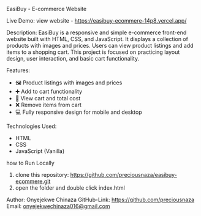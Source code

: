 EasiBuy - E-commerce Website

Live Demo:
view website - https://easibuy-ecommere-14p8.vercel.app/

Description:
EasiBuy is a responsive and simple e-commerce front-end website built with HTML, CSS, and JavaScript.
It displays a collection of products with images and prices. Users can view product listings and add items to a shopping cart.
This project is focused on practicing layout design, user interaction, and basic cart functionality.

 Features:
- 🖼 Product listings with images and prices
- ➕ Add to cart functionality
- 🛒 View cart and total cost
- ❌ Remove items from cart
- 💻 Fully responsive design for mobile and desktop

Technologies Used:
- HTML
- CSS
- JavaScript (Vanilla)

how to Run Locally
  1. clone this repository:
    https://github.com/preciousnaza/easibuy-ecommere.git
  2. open the folder and double click index.html
 

 Author: Onyejekwe Chinaza
 GitHub-Link: https://github.com/preciousnaza
 Email: onyejekwechinaza016@gmail.com
  

